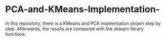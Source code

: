 # PCA-and-KMeans-Implementation-
In this repository, there is a KMeans and PCA impleentation shown step by step. Afterwards, the results are compared with the sklearn library functions.
